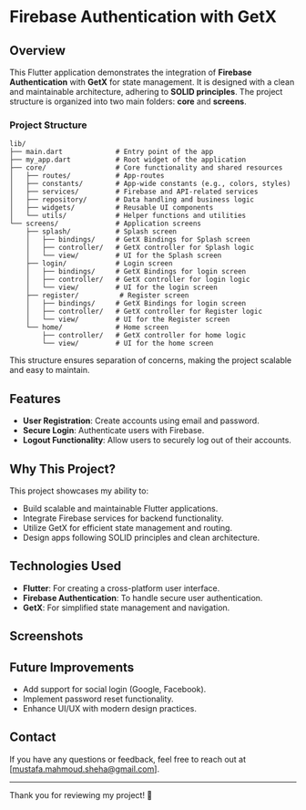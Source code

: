 # Firebase Authentication with GetX

## Overview
This Flutter application demonstrates the integration of **Firebase Authentication** with **GetX** for state management. It is designed with a clean and maintainable architecture, adhering to **SOLID principles**. The project structure is organized into two main folders: **core** and **screens**.

### Project Structure
```
lib/
├── main.dart             # Entry point of the app
├── my_app.dart           # Root widget of the application
├── core/                 # Core functionality and shared resources
│   ├── routes/           # App-routes
│   ├── constants/        # App-wide constants (e.g., colors, styles)
│   ├── services/         # Firebase and API-related services
│   ├── repository/       # Data handling and business logic
│   ├── widgets/          # Reusable UI components
│   └── utils/            # Helper functions and utilities
└── screens/              # Application screens
    ├── splash/           # Splash screen
    │   ├── bindings/     # GetX Bindings for Splash screen
    │   ├── controller/   # GetX controller for Splash logic
    │   └── view/         # UI for the Splash screen
    ├── login/            # Login screen
    │   ├── bindings/     # GetX Bindings for login screen
    │   ├── controller/   # GetX controller for login logic
    │   └── view/         # UI for the login screen
    ├── register/          # Register screen
    │   ├── bindings/     # GetX Bindings for login screen
    │   ├── controller/   # GetX controller for Register logic
    │   └── view/         # UI for the Register screen
    └── home/             # Home screen
        ├── controller/   # GetX controller for home logic
        └── view/         # UI for the home screen
```

This structure ensures separation of concerns, making the project scalable and easy to maintain.

## Features
- **User Registration**: Create accounts using email and password.
- **Secure Login**: Authenticate users with Firebase.
- **Logout Functionality**: Allow users to securely log out of their accounts.

## Why This Project?
This project showcases my ability to:
- Build scalable and maintainable Flutter applications.
- Integrate Firebase services for backend functionality.
- Utilize GetX for efficient state management and routing.
- Design apps following SOLID principles and clean architecture.

## Technologies Used
- **Flutter**: For creating a cross-platform user interface.
- **Firebase Authentication**: To handle secure user authentication.
- **GetX**: For simplified state management and navigation.

## Screenshots

## Future Improvements
- Add support for social login (Google, Facebook).
- Implement password reset functionality.
- Enhance UI/UX with modern design practices.

## Contact
If you have any questions or feedback, feel free to reach out at [mustafa.mahmoud.sheha@gmail.com].

---
Thank you for reviewing my project! 🚀

